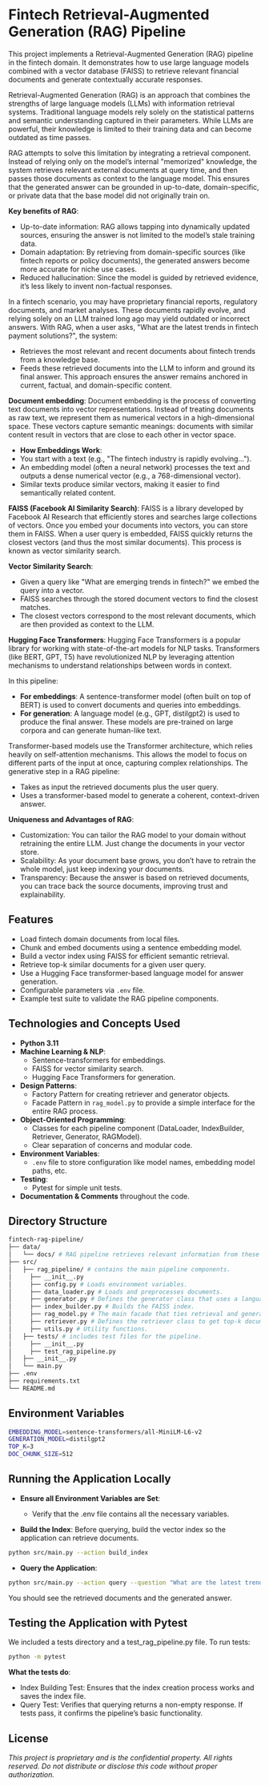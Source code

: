 # Fintech Retrieval-Augmented Generation (RAG) Pipeline

This project implements a Retrieval-Augmented Generation (RAG) pipeline in the fintech domain. It demonstrates how to use large language models combined with a vector database (FAISS) to retrieve relevant financial documents and generate contextually accurate responses.

Retrieval-Augmented Generation (RAG) is an approach that combines the strengths of large language models (LLMs) with information retrieval systems. Traditional language models rely solely on the statistical patterns and semantic understanding captured in their parameters. While LLMs are powerful, their knowledge is limited to their training data and can become outdated as time passes.

RAG attempts to solve this limitation by integrating a retrieval component. Instead of relying only on the model’s internal "memorized" knowledge, the system retrieves relevant external documents at query time, and then passes those documents as context to the language model. This ensures that the generated answer can be grounded in up-to-date, domain-specific, or private data that the base model did not originally train on.

**Key benefits of RAG**:
- Up-to-date information: RAG allows tapping into dynamically updated sources, ensuring the answer is not limited to the model’s stale training data.
- Domain adaptation: By retrieving from domain-specific sources (like fintech reports or policy documents), the generated answers become more accurate for niche use cases.
- Reduced hallucination: Since the model is guided by retrieved evidence, it’s less likely to invent non-factual responses.

In a fintech scenario, you may have proprietary financial reports, regulatory documents, and market analyses. These documents rapidly evolve, and relying solely on an LLM trained long ago may yield outdated or incorrect answers. With RAG, when a user asks, "What are the latest trends in fintech payment solutions?", the system:
- Retrieves the most relevant and recent documents about fintech trends from a knowledge base.
- Feeds these retrieved documents into the LLM to inform and ground its final answer.
This approach ensures the answer remains anchored in current, factual, and domain-specific content.

**Document embedding**:
Document embedding is the process of converting text documents into vector representations. Instead of treating documents as raw text, we represent them as numerical vectors in a high-dimensional space. These vectors capture semantic meanings: documents with similar content result in vectors that are close to each other in vector space.

- **How Embeddings Work**:
- You start with a text (e.g., "The fintech industry is rapidly evolving…").
- An embedding model (often a neural network) processes the text and outputs a dense numerical vector (e.g., a 768-dimensional vector).
- Similar texts produce similar vectors, making it easier to find semantically related content.

**FAISS (Facebook AI Similarity Search)**:
FAISS is a library developed by Facebook AI Research that efficiently stores and searches large collections of vectors. Once you embed your documents into vectors, you can store them in FAISS. When a user query is embedded, FAISS quickly returns the closest vectors (and thus the most similar documents). This process is known as vector similarity search.

**Vector Similarity Search**:
- Given a query like "What are emerging trends in fintech?" we embed the query into a vector.
- FAISS searches through the stored document vectors to find the closest matches.
- The closest vectors correspond to the most relevant documents, which are then provided as context to the LLM.

**Hugging Face Transformers**:
Hugging Face Transformers is a popular library for working with state-of-the-art models for NLP tasks. Transformers (like BERT, GPT, T5) have revolutionized NLP by leveraging attention mechanisms to understand relationships between words in context.

In this pipeline:
- **For embeddings**: A sentence-transformer model (often built on top of BERT) is used to convert documents and queries into embeddings.
- **For generation**: A language model (e.g., GPT, distilgpt2) is used to produce the final answer. These models are pre-trained on large corpora and can generate human-like text.

Transformer-based models use the Transformer architecture, which relies heavily on self-attention mechanisms. This allows the model to focus on different parts of the input at once, capturing complex relationships. The generative step in a RAG pipeline:
- Takes as input the retrieved documents plus the user query.
- Uses a transformer-based model to generate a coherent, context-driven answer.

**Uniqueness and Advantages of RAG**:
- Customization: You can tailor the RAG model to your domain without retraining the entire LLM. Just change the documents in your vector store.
- Scalability: As your document base grows, you don’t have to retrain the whole model, just keep indexing your documents.
- Transparency: Because the answer is based on retrieved documents, you can trace back the source documents, improving trust and explainability.

## Features

- Load fintech domain documents from local files.
- Chunk and embed documents using a sentence embedding model.
- Build a vector index using FAISS for efficient semantic retrieval.
- Retrieve top-k similar documents for a given user query.
- Use a Hugging Face transformer-based language model for answer generation.
- Configurable parameters via `.env` file.
- Example test suite to validate the RAG pipeline components.

## Technologies and Concepts Used

- **Python 3.11**
- **Machine Learning & NLP**:
  - Sentence-transformers for embeddings.
  - FAISS for vector similarity search.
  - Hugging Face Transformers for generation.
- **Design Patterns**:
  - Factory Pattern for creating retriever and generator objects.
  - Facade Pattern in `rag_model.py` to provide a simple interface for the entire RAG process.
- **Object-Oriented Programming**:
  - Classes for each pipeline component (DataLoader, IndexBuilder, Retriever, Generator, RAGModel).
  - Clear separation of concerns and modular code.
- **Environment Variables**:
  - `.env` file to store configuration like model names, embedding model paths, etc.
- **Testing**:
  - Pytest for simple unit tests.
- **Documentation & Comments** throughout the code.

## Directory Structure

```bash
fintech-rag-pipeline/
├── data/
│   └── docs/ # RAG pipeline retrieves relevant information from these files to provide context for answering user queries.
├── src/
│   ├── rag_pipeline/ # contains the main pipeline components.
│     ├── __init__.py
│     ├── config.py # Loads environment variables.
│     ├── data_loader.py # Loads and preprocesses documents.
│     ├── generator.py # Defines the generator class that uses a language model.
│     ├── index_builder.py # Builds the FAISS index.
│     ├── rag_model.py # The main facade that ties retrieval and generation.
│     ├── retriever.py # Defines the retriever class to get top-k documents.
│     ├── utils.py # Utility functions.
│   ├── tests/ # includes test files for the pipeline.
│     ├── __init__.py
│     ├── test_rag_pipeline.py
│   ├── __init__.py
│   └── main.py
├── .env
├── requirements.txt
└── README.md
```

## Environment Variables

```bash
EMBEDDING_MODEL=sentence-transformers/all-MiniLM-L6-v2
GENERATION_MODEL=distilgpt2
TOP_K=3
DOC_CHUNK_SIZE=512
```

## Running the Application Locally

- **Ensure all Environment Variables are Set**:
    - Verify that the .env file contains all the necessary variables.

- **Build the Index**: Before querying, build the vector index so the application can retrieve documents.

```bash
python src/main.py --action build_index
```

- **Query the Application**:

```bash
python src/main.py --action query --question "What are the latest trends in fintech payment solutions?"
```

You should see the retrieved documents and the generated answer.

## Testing the Application with Pytest

We included a tests directory and a test_rag_pipeline.py file. To run tests:

```bash
python -m pytest
```

**What the tests do**:
- Index Building Test: Ensures that the index creation process works and saves the index file.
- Query Test: Verifies that querying returns a non-empty response.
If tests pass, it confirms the pipeline’s basic functionality.

## License

*This project is proprietary and is the confidential property. All rights reserved. Do not distribute or disclose this code without proper authorization.*

